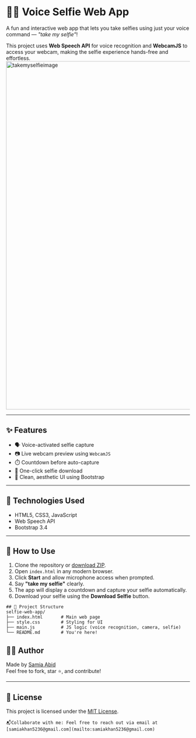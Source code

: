 # 🎤📸 Voice Selfie Web App

A fun and interactive web app that lets you take selfies using just your voice command — _"take my selfie"_!

This project uses **Web Speech API** for voice recognition and **WebcamJS** to access your webcam, making the selfie experience hands-free and effortless.
<img width="1880" height="953" alt="takemyselfieimage" src="https://github.com/user-attachments/assets/e21dc7b8-908b-4c6b-8a05-603e225d0526" />

---

## ✨ Features

- 🗣️ Voice-activated selfie capture
- 📷 Live webcam preview using `WebcamJS`
- ⏱️ Countdown before auto-capture
- 💾 One-click selfie download
- 🎨 Clean, aesthetic UI using Bootstrap

---

## 🔧 Technologies Used

- HTML5, CSS3, JavaScript
- Web Speech API
- Bootstrap 3.4

---

## 🚀 How to Use

1. Clone the repository or [download ZIP](https://github.com/samiaabid06/selfie-web-app/archive/refs/heads/main.zip).
2. Open `index.html` in any modern browser.
3. Click **Start** and allow microphone access when prompted.
4. Say **"take my selfie"** clearly.
5. The app will display a countdown and capture your selfie automatically.
6. Download your selfie using the **Download Selfie** button.

```
## 📁 Project Structure
selfie-web-app/
├── index.html       # Main web page
├── style.css        # Styling for UI
├── main.js          # JS logic (voice recognition, camera, selfie)
└── README.md        # You're here!

```

## 🧑‍💻 Author

Made by [Samia Abid](https://github.com/samiaabid06)  
Feel free to fork, star ⭐, and contribute!

---

## 📄 License

This project is licensed under the [MIT License](LICENSE).
```
📬Collaborate with me: Feel free to reach out via email at [samiakhan5236@gmail.com](mailto:samiakhan5236@gmail.com)
